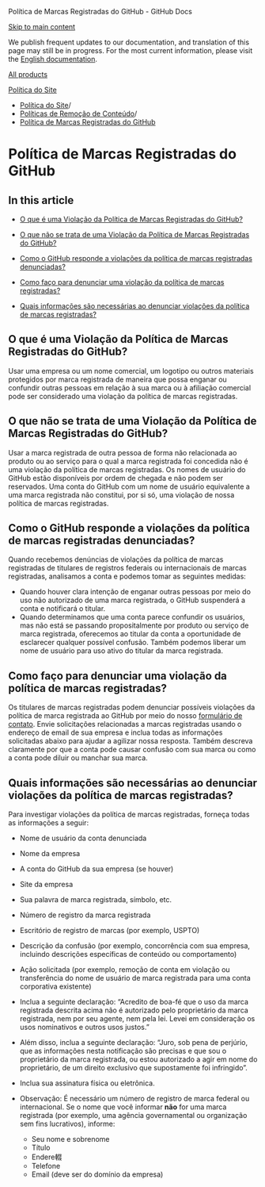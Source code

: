 Política de Marcas Registradas do GitHub - GitHub Docs

[Skip to main content](#main-content)

We publish frequent updates to our documentation, and translation of this page may still be in progress. For the most current information, please visit the [English documentation](/en).

[All products](/pt)

[Política do Site](/pt/site-policy)

* [Política do Site](/pt/site-policy)/
* [Políticas de Remoção de Conteúdo](/pt/site-policy/content-removal-policies)/
* [Política de Marcas Registradas do GitHub](/pt/site-policy/content-removal-policies/github-trademark-policy)

Política de Marcas Registradas do GitHub
==========

In this article
----------

* [O que é uma Violação da Política de Marcas Registradas do GitHub?](#what-is-a-github-trademark-policy-violation)

* [O que não se trata de uma Violação da Política de Marcas Registradas do GitHub?](#what-is-not-a-github-trademark-policy-violation)

* [Como o GitHub responde a violações da política de marcas registradas denunciadas?](#how-does-github-respond-to-reported-trademark-policy-violations)

* [Como faço para denunciar uma violação da política de marcas registradas?](#how-do-i-report-a-trademark-policy-violation)

* [Quais informações são necessárias ao denunciar violações da política de marcas registradas?](#what-information-is-required-when-reporting-trademark-policy-violations)

[](#what-is-a-github-trademark-policy-violation)O que é uma Violação da Política de Marcas Registradas do GitHub?
----------

Usar uma empresa ou um nome comercial, um logotipo ou outros materiais protegidos por marca registrada de maneira que possa enganar ou confundir outras pessoas em relação à sua marca ou à afiliação comercial pode ser considerado uma violação da política de marcas registradas.

[](#what-is-not-a-github-trademark-policy-violation)O que não se trata de uma Violação da Política de Marcas Registradas do GitHub?
----------

Usar a marca registrada de outra pessoa de forma não relacionada ao produto ou ao serviço para o qual a marca registrada foi concedida não é uma violação da política de marcas registradas. Os nomes de usuário do GitHub estão disponíveis por ordem de chegada e não podem ser reservados. Uma conta do GitHub com um nome de usuário equivalente a uma marca registrada não constitui, por si só, uma violação de nossa política de marcas registradas.

[](#how-does-github-respond-to-reported-trademark-policy-violations)Como o GitHub responde a violações da política de marcas registradas denunciadas?
----------

Quando recebemos denúncias de violações da política de marcas registradas de titulares de registros federais ou internacionais de marcas registradas, analisamos a conta e podemos tomar as seguintes medidas:

* Quando houver clara intenção de enganar outras pessoas por meio do uso não autorizado de uma marca registrada, o GitHub suspenderá a conta e notificará o titular.
* Quando determinamos que uma conta parece confundir os usuários, mas não está se passando propositalmente por produto ou serviço de marca registrada, oferecemos ao titular da conta a oportunidade de esclarecer qualquer possível confusão. Também podemos liberar um nome de usuário para uso ativo do titular da marca registrada.

[](#how-do-i-report-a-trademark-policy-violation)Como faço para denunciar uma violação da política de marcas registradas?
----------

Os titulares de marcas registradas podem denunciar possíveis violações da política de marca registrada ao GitHub por meio do nosso [formulário de contato](https://support.github.com/contact?tags=docs-trademark). Envie solicitações relacionadas a marcas registradas usando o endereço de email de sua empresa e inclua todas as informações solicitadas abaixo para ajudar a agilizar nossa resposta. Também descreva claramente por que a conta pode causar confusão com sua marca ou como a conta pode diluir ou manchar sua marca.

[](#what-information-is-required-when-reporting-trademark-policy-violations)Quais informações são necessárias ao denunciar violações da política de marcas registradas?
----------

Para investigar violações da política de marcas registradas, forneça todas as informações a seguir:

* Nome de usuário da conta denunciada

* Nome da empresa

* A conta do GitHub da sua empresa (se houver)

* Site da empresa

* Sua palavra de marca registrada, símbolo, etc.

* Número de registro da marca registrada

* Escritório de registro de marcas (por exemplo, USPTO)

* Descrição da confusão (por exemplo, concorrência com sua empresa, incluindo descrições específicas de conteúdo ou comportamento)

* Ação solicitada (por exemplo, remoção de conta em violação ou transferência do nome de usuário de marca registrada para uma conta corporativa existente)

* Inclua a seguinte declaração: “Acredito de boa-fé que o uso da marca registrada descrita acima não é autorizado pelo proprietário da marca registrada, nem por seu agente, nem pela lei. Levei em consideração os usos nominativos e outros usos justos.”

* Além disso, inclua a seguinte declaração: “Juro, sob pena de perjúrio, que as informações nesta notificação são precisas e que sou o proprietário da marca registrada, ou estou autorizado a agir em nome do proprietário, de um direito exclusivo que supostamente foi infringido”.

* Inclua sua assinatura física ou eletrônica.

* Observação: É necessário um número de registro de marca federal ou internacional. Se o nome que você informar **não** for uma marca registrada (por exemplo, uma agência governamental ou organização sem fins lucrativos), informe:

  * Seu nome e sobrenome
  * Título
  * Endere輟
  * Telefone
  * Email (deve ser do domínio da empresa)
